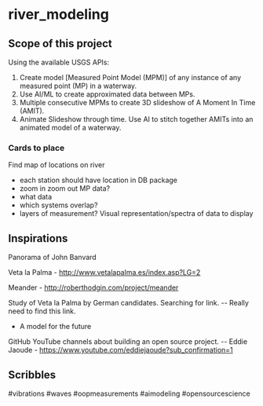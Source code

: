 # river_modeling

## Scope of this project
Using the available USGS APIs:
1. Create model [Measured Point Model (MPM)] of any instance of any measured point (MP) in a waterway.
2. Use AI/ML to create approximated data between MPs.
3. Multiple consecutive MPMs to create 3D slideshow of A Moment In Time (AMIT).
4. Animate Slideshow through time. Use AI to stitch together AMITs into an animated model of a waterway.

### Cards to place
Find map of locations on river
- each station should have location in DB package
- zoom in zoom out
MP data?
- what data
- which systems overlap?
- layers of measurement?
Visual representation/spectra of data to display

## Inspirations
Panorama of John Banvard

Veta la Palma - http://www.vetalapalma.es/index.asp?LG=2

Meander - http://roberthodgin.com/project/meander

Study of Veta la Palma by German candidates. Searching for link. -- Really need to find this link.
- A model for the future <file is in repository>

GitHub YouTube channels about building an open source project.
-- Eddie Jaoude - https://www.youtube.com/eddiejaoude?sub_confirmation=1

## Scribbles
#vibrations #waves #oopmeasurements #aimodeling #opensourcescience


